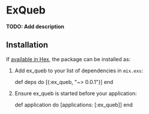 # ExQueb

**TODO: Add description**

## Installation

If [available in Hex](https://hex.pm/docs/publish), the package can be installed as:

  1. Add ex_queb to your list of dependencies in `mix.exs`:

        def deps do
          [{:ex_queb, "~> 0.0.1"}]
        end

  2. Ensure ex_queb is started before your application:

        def application do
          [applications: [:ex_queb]]
        end
